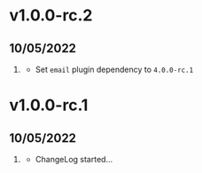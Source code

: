 # v1.0.0-rc.2
##  10/05/2022

1. [](#bugfix)
   * Set `email` plugin dependency to `4.0.0-rc.1`

# v1.0.0-rc.1
##  10/05/2022

1. [](#new)
    * ChangeLog started...
